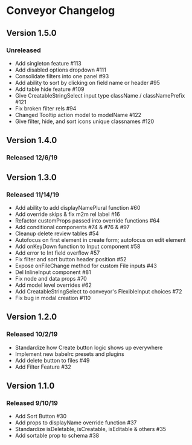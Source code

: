 # Conveyor Changelog

## Version 1.5.0

### Unreleased

-   Add singleton feature #113
-   Add disabled options dropdown #111
-   Consolidate filters into one panel #93
-   Add ability to sort by clicking on field name or header #95
-   Add table hide feature #109
-   Give CreatableStringSelect input type className / classNamePrefix #121
-   Fix broken filter rels #94
-   Changed Tooltip action model to modelName #122
-   Give filter, hide, and sort icons unique classnames #120

## Version 1.4.0

### Released 12/6/19

## Version 1.3.0

### Released 11/14/19
-   Add ability to add displayNamePlural function #60
-   Add override skips & fix m2m rel label #16
-   Refactor customProps passed into override functions #64
-   Add conditional components #74 & #76 & #97
-   Cleanup delete review tables #54
-   Autofocus on first element in create form; autofocus on edit element
-   Add onKeyDown function to Input component #58
-   Add error to Int field overflow #57
-   Fix filter and sort button header position #52
-   Expose onFileChange method for custom File inputs #43
-   Del InlineInput component #81
-   Fix node and data props #70
-   Add model level overrides #62
-   Add CreatableStringSelect to conveyor's FlexibleInput choices #72
-   Fix bug in modal creation #110

## Version 1.2.0

### Released 10/2/19
-   Standardize how Create button logic shows up everywhere
-   Implement new babelrc presets and plugins
-   Add delete button to files #49
-   Add Filter Feature #32



## Version 1.1.0

### Released 9/10/19
-   Add Sort Button #30
-   Add props to displayName override function #37
-   Standardize isDeletable, isCreatable, isEditable & others #35
-   Add sortable prop to schema #38
